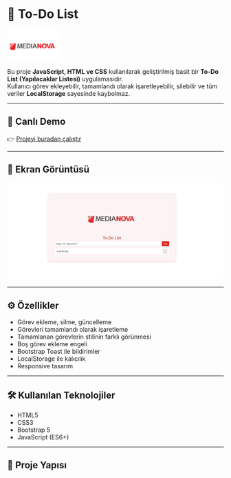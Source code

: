 # 📝 To-Do List

<img src="logo.png" alt="Proje Logosu" width="120"/>

Bu proje **JavaScript, HTML ve CSS** kullanılarak geliştirilmiş basit bir **To-Do List (Yapılacaklar Listesi)** uygulamasıdır.  
Kullanıcı görev ekleyebilir, tamamlandı olarak işaretleyebilir, silebilir ve tüm veriler **LocalStorage** sayesinde kaybolmaz.

---

## 🚀 Canlı Demo
👉 [Projeyi buradan çalıştır](https://busraygul.github.io/To-Do-List/)

---

## 📸 Ekran Görüntüsü
![Uygulama Görseli](Image%20from%20iOS.jpg)

---

## ⚙️ Özellikler
- Görev ekleme, silme, güncelleme
- Görevleri tamamlandı olarak işaretleme
- Tamamlanan görevlerin stilinin farklı görünmesi
- Boş görev ekleme engeli
- Bootstrap Toast ile bildirimler
- LocalStorage ile kalıcılık
- Responsive tasarım

---

## 🛠️ Kullanılan Teknolojiler
- HTML5
- CSS3
- Bootstrap 5
- JavaScript (ES6+)

---

## 📂 Proje Yapısı
